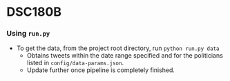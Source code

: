 # DSC180B

### Using `run.py`
- To get the data, from the project root directory, run `python run.py data`
    * Obtains tweets within the date range specified and for the politicians listed in `config/data-params.json`.
    * Update further once pipeline is completely finished.